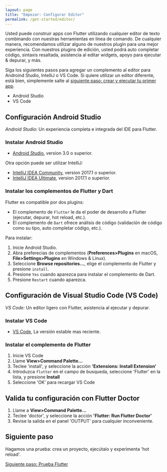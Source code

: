 ```yaml
---
layout: page
title: "Empezar: Configurar Editor"
permalink: /get-started/editor/
---
```


Usted puede construir apps con Flutter utilizando cualquier editor de texto combinando con nuestras
herramientas en línea de comando. De cualquier manera, recomendamos utilizar alguno de nuestros plugin para una
mejor experiencia. Con nuestros plugins de edición, usted podrá auto completar código, sintaxis resaltada, asistencia al editar widgets, apoyo para ejecutar & depurar, y más. 

Siga los siguientes pasos para agregar un complemento al editor para Androind Studio, IntelliJ 
o VS Code. Si quiere utilizar un editor diferente, está bien, simplemente salte al 
[siguiente paso: crear y ejecutar tu primer app](/get-started/test-drive/).

<div id="tab-set-install">

<ul class="tabs__top-bar">
    <li class="tab-link current" data-tab="tab-install-androidstudio">Android Studio</li>
    <li class="tab-link" data-tab="tab-install-vscode">VS Code</li>
</ul>

<div id="tab-install-androidstudio" class="tabs__content current" markdown="1">

## Configuración Android Studio

*Android Studio:* Un experiencia completa e integrada del IDE para Flutter. 

### Instalar Android Studio

   * [Android Studio](https://developer.android.com/studio/index.html), version 3.0 o superior.

Otra opción puede ser utilizar IntelliJ:

   * [IntelliJ IDEA Community](https://www.jetbrains.com/idea/download/), version 2017.1 o superior.
   * [IntelliJ IDEA Ultimate](https://www.jetbrains.com/idea/download/), version 2017.1 o superior.

### Instalar los complementos de Flutter y Dart

Flutter es compatible por dos plugins:

   * El complemento de `Flutter` le da el poder de desarrollo a Flutter (ejecutar,
     depurar, hot reload, etc.).
   * El complemento de `Dart` ofrece análisis de código (validación de código como su tipo, auto completar
     código, etc.).

Para instalar:

   1. Inicie Android Studio.
   1. Abra preferecias de complementos (**Preferences>Plugins** en macOS,
      **File>Settings>Plugins** en Windows & Linux).
   1. Seleccione **Browse repositories…**,  elige el complemento de Flutter y presione
      `install`.
   1. Presione `Yes` cuando aparezca para instalar el complemento de Dart.
   1. Presione `Restart` cuando aparezca.

</div>

<div id="tab-install-vscode" class="tabs__content" markdown="1">

## Configuración de Visual Studio Code (VS Code)

*VS Code:* Un editor ligero con Flutter, asistencia al ejecutar y depurar.

### Instalar VS Code

  * [VS Code](https://code.visualstudio.com/), La versión estable mas reciente.

### Instalar el complemento de Flutter 

  1. Inicie VS Code
  1. Llame **View>Command Palette...**
  1. Teclee 'install', y seleccione la acción **'Extensions: Install Extension'**
  1. Introduzca `flutter` en el campo de busqueda, seleccione 'Flutter' en la lista, 
     y presione **Install**
  1. Seleccione 'OK' para recargar VS Code

## Valida tu configuración con Flutter Doctor

  1. Llame a **View>Command Palette...**
  1. Teclee 'doctor', y seleccione la acción **'Flutter: Run Flutter Doctor'** 
  1. Revise la salida en el panel 'OUTPUT' para cualquier inconveniente.

</div>

</div>

## Siguiente paso

Hagamos una prueba: crea un proyecto, ejecútalo y 
experimenta 'hot reload'.


[Siguiente paso: Prueba Flutter](/get-started/test-drive/)
